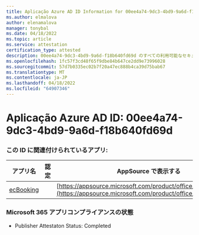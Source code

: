 ```yaml
---
title: Aplicação Azure AD ID Information for 00ee4a74-9dc3-4bd9-9a6d-f18b640fd69d
ms.author: elmalova
author: elenamalova
manager: tonybal
ms.date: 04/18/2022
ms.topic: article
ms.service: attestation
certification_type: attested
description: 00ee4a74-9dc3-4bd9-9a6d-f18b640fd69d のすべての利用可能なセキュリティとコンプライアンス情報。
ms.openlocfilehash: 1fc57f3cd48f65f9dbe84b647ce2dd9e73996028
ms.sourcegitcommit: 57d7b0335ec02b7f20a47ec888b4ca39d75bab67
ms.translationtype: MT
ms.contentlocale: ja-JP
ms.lasthandoff: 04/18/2022
ms.locfileid: "64907346"
---
```

# <a name="azure-app-id-00ee4a74-9dc3-4bd9-9a6d-f18b640fd69d"></a>Aplicação Azure AD ID: 00ee4a74-9dc3-4bd9-9a6d-f18b640fd69d


### <a name="apps-associated-with-this-id"></a>この ID に関連付けられているアプリ:
| **アプリ名** | **認定** | **AppSource で表示する** |
|--------------|---------------|-----------------------|
| [ecBooking](../forward/WA200002096.md) |  | [https://appsource.microsoft.com/product/office/WA200002096](https://appsource.microsoft.com/product/office/WA200002096) |

### <a name="microsoft-365-app-compliance-status"></a>Microsoft 365 アプリコンプライアンスの状態
- Publisher Attestaton Status: Completed
